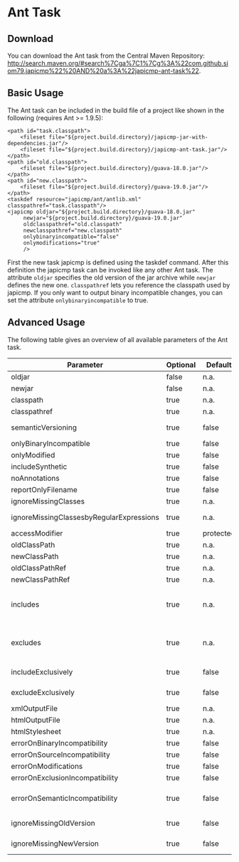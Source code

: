 Ant Task
========

Download
--------

You can download the Ant task from the Central Maven Repository: http://search.maven.org/#search%7Cga%7C1%7Cg%3A%22com.github.siom79.japicmp%22%20AND%20a%3A%22japicmp-ant-task%22.

Basic Usage
-----------

The Ant task can be included in the build file of a project like shown in the following (requires Ant >= 1.9.5):

```
<path id="task.classpath">
	<fileset file="${project.build.directory}/japicmp-jar-with-dependencies.jar"/>
	<fileset file="${project.build.directory}/japicmp-ant-task.jar"/>
</path>
<path id="old.classpath">
	<fileset file="${project.build.directory}/guava-18.0.jar"/>
</path>
<path id="new.classpath">
	<fileset file="${project.build.directory}/guava-19.0.jar"/>
</path>
<taskdef resource="japicmp/ant/antlib.xml" classpathref="task.classpath"/>
<japicmp oldjar="${project.build.directory}/guava-18.0.jar"
	 newjar="${project.build.directory}/guava-19.0.jar"
	 oldclasspathref="old.classpath"
	 newclasspathref="new.classpath"
	 onlybinaryincompatible="false"
	 onlymodifications="true"
	 />
```

First the new task japicmp is defined using the taskdef command. After this definition the japicmp task can be
invoked like any other Ant task. The attribute `oldjar` specifies the old version of the jar archive while `newjar`
defines the new one. `classpathref` lets you reference the classpath used by japicmp. If you only want to output
binary incompatible changes, you can set the attribute `onlybinaryincompatible` to true.

Advanced Usage
--------------

The following table gives an overview of all available parameters of the Ant task.

| Parameter | Optional | Default | Description |
|-----------|----------|---------|-------------|
| oldjar 									| false | n.a.  | Path to the old version(s) of the jar(s). Use `;` as list separator. |
| newjar 									| false | n.a.  | Path to the new version(s) of the jar(s). Use `;` as list separator. |
| classpath 								| true  | n.a.  | Classpath for the dependencies used to compare old and new versions. |
| classpathref 								| true  | n.a.  | Classpath reference for the dependencies used to compare old and new versions. |
| semanticVersioning 						| true  | false | Indicate which part of the version to increment according to semantic versioning rules. |
| onlyBinaryIncompatible 					| true  | false | If true, output only binary incompatible changes. |
| onlyModified 								| true  | false | If true, output only modified classes/methods, else print all classes and methods.|
| includeSynthetic 							| true  | false | If true, track changes for synthetic classes and class members.|
| noAnnotations 							| true  | false | If true, disable the evaluation of annotations completely.|
| reportOnlyFilename 						| true  | false | If true, report only filenames (not full paths). |
| ignoreMissingClasses 						| true  | n.a.  | Ignore all superclasses/interfaces missing on the classpath. |
| ignoreMissingClassesbyRegularExpressions	| true  | n.a.  | Ignore only those superclasses/interface missing on the classpath that are selected by a regular expression. |
| accessModifier 							| true  | protected | Ignore changes below the access modifier level (public, package, protected, private).|
| oldClassPath 								| true  | n.a.  | Classpath for the dependencies of the old version. |
| newClassPath 								| true  | n.a.  | Classpath for the dependencies of the new version. |
| oldClassPathRef 							| true  | n.a.  | Classpath reference for the dependencies of the old version. |
| newClassPathRef 							| true  | n.a.  | Classpath reference for the dependencies of the new version. |
| includes 									| true  | n.a.  | Semicolon separated list of elements to include in the form `package.Class#classMember`, `*` can be used as wildcard. Annotations are given as FQN starting with `@`. Examples: `mypackage;my.Class;other.Class#method(int,long);foo.Class#field;@my.Annotation`.|
| excludes 									| true  | n.a.  | Semicolon separated list of elements to exclude in the form `package.Class#classMember`, `*` can be used as wildcard. Annotations are given as FQN starting with `@`. Examples: `mypackage;my.Class;other.Class#method(int,long);foo.Class#field;@my.Annotation`.|
| includeExclusively						| true  | false	| Include only packages specified in the "includes" parameter, exclude their sub-packages.|
| excludeExclusively						| true  | false	| Exclude only packages specified in the "excludes" parameter, include their sub-packages.|
| xmlOutputFile 							| true  | n.a.  | Path to the xml output file. |
| htmlOutputFile 							| true  | n.a.  | Path to the html output file. |
| htmlStylesheet 							| true  | n.a.  | Path to your own stylesheet. |
| errorOnBinaryIncompatibility				| true	| false | Exit with an error if a binary incompatibility is detected. |
| errorOnSourceIncompatibility				| true	| false | Exit with an error if a source incompatibility is detected. |
| errorOnModifications						| true	| false | Exit with an error if any change between versions is detected. |
| errorOnExclusionIncompatibility			| true	| false | Ignore incompatible changes caused by an excluded class. |
| errorOnSemanticIncompatibility 			| true	| false | Exit with an error if the binary compatibility changes are inconsistent with Semantic Versioning. This expects versions of the form Major.Minor.Patch (e.g. 1.2.3 or 1.2.3-SNAPSHOT). |
| ignoreMissingOldVersion					| true	| false | When errorOnSemanticIncompatibility is true, ignore non-resolvable artifacts for the old version. |
| ignoreMissingNewVersion					| true	| false | When errorOnSemanticIncompatibility is true, ignore non-resolvable artifacts for the new version. |

